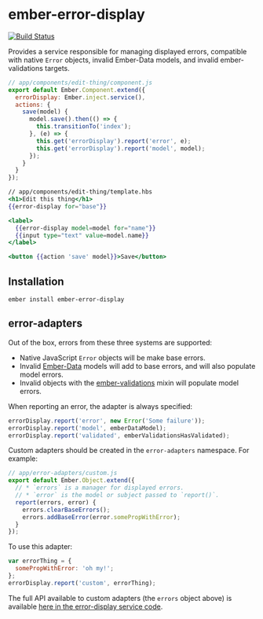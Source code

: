 # ember-error-display

[![Build Status](https://travis-ci.org/aptible/ember-error-display.svg)](https://travis-ci.org/aptible/ember-error-display)

Provides a service responsible for managing displayed errors, compatible with
native `Error` objects, invalid Ember-Data models, and invalid ember-validations
targets.

```js
// app/components/edit-thing/component.js
export default Ember.Component.extend({
  errorDisplay: Ember.inject.service(),
  actions: {
    save(model) {
      model.save().then(() => {
        this.transitionTo('index');
      }, (e) => {
        this.get('errorDisplay').report('error', e);
        this.get('errorDisplay').report('model', model);
      });
    }
  }
});
```

```hbs
// app/components/edit-thing/template.hbs
<h1>Edit this thing</h1>
{{error-display for="base"}}

<label>
  {{error-display model=model for="name"}}
  {{input type="text" value=model.name}}
</label>

<button {{action 'save' model}}>Save</button>
```

## Installation

```
ember install ember-error-display
```

## error-adapters

Out of the box, errors from these three systems are supported:

* Native JavaScript `Error` objects will be make base errors.
* Invalid [Ember-Data](https://github.com/emberjs/data) models will add to base
  errors, and will also populate model errors.
* Invalid objects with the
  [ember-validations](https://github.com/dockyard/ember-validations) mixin will
  populate model errors.

When reporting an error, the adapter is always specified:

```js
errorDisplay.report('error', new Error('Some failure'));
errorDisplay.report('model', emberDataModel);
errorDisplay.report('validated', emberValidationsHasValidated);
```

Custom adapters should be created in the `error-adapters` namespace. For
example:

```js
// app/error-adapters/custom.js
export default Ember.Object.extend({
  // * `errors` is a manager for displayed errors.
  // * `error` is the model or subject passed to `report()`.
  report(errors, error) {
    errors.clearBaseErrors();
    errors.addBaseError(error.somePropWithError);
  }
});
```

To use this adapter:

```js
var errorThing = {
  somePropWithError: 'oh my!';
};
errorDisplay.report('custom', errorThing);
```

The full API available to custom adapters (the `errors` object above) is
available [here in the error-display service code](https://github.com/aptible/ember-error-display/blob/636ef95d449decbedc77c5f701474f7401e9f86a/addon/services/error-display.js#L3).
